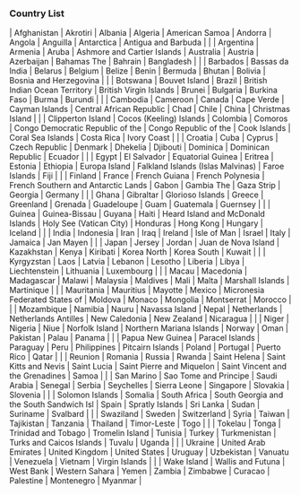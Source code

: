 
### Country List
| Afghanistan 	| Akrotiri 	| Albania 	| Algeria 	| American Samoa 	| Andorra 	| Angola 	| Anguilla 	| Antarctica 	| Antigua and Barbuda 	|  	|
| Argentina 	| Armenia 	| Aruba 	| Ashmore and Cartier Islands 	| Australia 	| Austria 	| Azerbaijan 	| Bahamas The 	| Bahrain 	| Bangladesh 	|  	|
| Barbados 	| Bassas da India 	| Belarus 	| Belgium 	| Belize 	| Benin 	| Bermuda 	| Bhutan 	| Bolivia 	| Bosnia and Herzegovina 	|  	|
| Botswana 	| Bouvet Island 	| Brazil 	| British Indian Ocean Territory 	| British Virgin Islands 	| Brunei 	| Bulgaria 	| Burkina Faso 	| Burma 	| Burundi 	|  	|
| Cambodia 	| Cameroon 	| Canada 	| Cape Verde 	| Cayman Islands 	| Central African Republic 	| Chad 	| Chile 	| China 	| Christmas Island 	|  	|
| Clipperton Island 	| Cocos (Keeling) Islands 	| Colombia 	| Comoros 	| Congo Democratic Republic of the 	| Congo Republic of the 	| Cook Islands 	| Coral Sea Islands 	| Costa Rica 	| Ivory Coast 	|  	|
| Croatia 	| Cuba 	| Cyprus 	| Czech Republic 	| Denmark 	| Dhekelia 	| Djibouti 	| Dominica 	| Dominican Republic 	| Ecuador 	|  	|
| Egypt 	| El Salvador 	| Equatorial Guinea 	| Eritrea 	| Estonia 	| Ethiopia 	| Europa Island 	| Falkland Islands (Islas Malvinas) 	| Faroe Islands 	| Fiji 	|  	|
| Finland 	| France 	| French Guiana 	| French Polynesia 	| French Southern and Antarctic Lands 	| Gabon 	| Gambia The 	| Gaza Strip 	| Georgia 	| Germany 	|  	|
| Ghana 	| Gibraltar 	| Glorioso Islands 	| Greece 	| Greenland 	| Grenada 	| Guadeloupe 	| Guam 	| Guatemala 	| Guernsey 	|  	|
| Guinea 	| Guinea-Bissau 	| Guyana 	| Haiti 	| Heard Island and McDonald Islands 	| Holy See (Vatican City) 	| Honduras 	| Hong Kong 	| Hungary 	| Iceland 	|  	|
| India 	| Indonesia 	| Iran 	| Iraq 	| Ireland 	| Isle of Man 	| Israel 	| Italy 	| Jamaica 	| Jan Mayen 	|  	|
| Japan 	| Jersey 	| Jordan 	| Juan de Nova Island 	| Kazakhstan 	| Kenya 	| Kiribati 	| Korea North 	| Korea South 	| Kuwait 	|  	|
| Kyrgyzstan 	| Laos 	| Latvia 	| Lebanon 	| Lesotho 	| Liberia 	| Libya 	| Liechtenstein 	| Lithuania 	| Luxembourg 	|  	|
| Macau 	| Macedonia 	| Madagascar 	| Malawi 	| Malaysia 	| Maldives 	| Mali 	| Malta 	| Marshall Islands 	| Martinique 	|  	|
| Mauritania 	| Mauritius 	| Mayotte 	| Mexico 	| Micronesia Federated States of 	| Moldova 	| Monaco 	| Mongolia 	| Montserrat 	| Morocco 	|  	|
| Mozambique 	| Namibia 	| Nauru 	| Navassa Island 	| Nepal 	| Netherlands 	| Netherlands Antilles 	| New Caledonia 	| New Zealand 	| Nicaragua 	|  	|
| Niger 	| Nigeria 	| Niue 	| Norfolk Island 	| Northern Mariana Islands 	| Norway 	| Oman 	| Pakistan 	| Palau 	| Panama 	|  	|
| Papua New Guinea 	| Paracel Islands 	| Paraguay 	| Peru 	| Philippines 	| Pitcairn Islands 	| Poland 	| Portugal 	| Puerto Rico 	| Qatar 	|  	|
| Reunion 	| Romania 	| Russia 	| Rwanda 	| Saint Helena 	| Saint Kitts and Nevis 	| Saint Lucia 	| Saint Pierre and Miquelon 	| Saint Vincent and the Grenadines 	| Samoa 	|  	|
| San Marino 	| Sao Tome and Principe 	| Saudi Arabia 	| Senegal 	| Serbia 	| Seychelles 	| Sierra Leone 	| Singapore 	| Slovakia 	| Slovenia 	|  	|
| Solomon Islands 	| Somalia 	| South Africa 	| South Georgia and the South Sandwich Isl 	| Spain 	| Spratly Islands 	| Sri Lanka 	| Sudan 	| Suriname 	| Svalbard 	|  	|
| Swaziland 	| Sweden 	| Switzerland 	| Syria 	| Taiwan 	| Tajikistan 	| Tanzania 	| Thailand 	| Timor-Leste 	| Togo 	|  	|
| Tokelau 	| Tonga 	| Trinidad and Tobago 	| Tromelin Island 	| Tunisia 	| Turkey 	| Turkmenistan 	| Turks and Caicos Islands 	| Tuvalu 	| Uganda 	|  	|
| Ukraine 	| United Arab Emirates 	| United Kingdom 	| United States 	| Uruguay 	| Uzbekistan 	| Vanuatu 	| Venezuela 	| Vietnam 	| Virgin Islands 	|  	|
| Wake Island 	| Wallis and Futuna 	| West Bank 	| Western Sahara 	| Yemen 	| Zambia 	| Zimbabwe 	| Curacao 	| Palestine 	| Montenegro 	| Myanmar 	|


